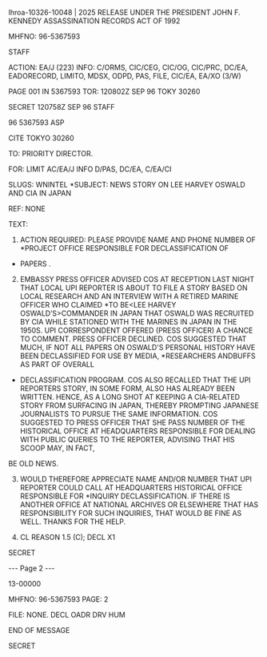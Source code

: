 Ihroa-10326-10048 | 2025 RELEASE UNDER THE PRESIDENT JOHN F. KENNEDY ASSASSINATION RECORDS ACT OF 1992

MHFNO: 96-5367593

STAFF

ACTION: EA/J (223) INFO: C/ORMS, CIC/CEG, CIC/OG, CIC/PRC, DC/EA,
EADORECORD, LIMITO, MDSX, ODPD, PAS, FILE, CIC/EA, EA/XO (3/W)

PAGE 001 IN 5367593
TOR: 120802Z SEP 96 TOKY 30260

SECRET 120758Z SEP 96 STAFF

96 5367593 ASP

CITE TOKYO 30260

TO: PRIORITY DIRECTOR.

FOR: LIMIT AC/EA/J INFO D/PAS, DC/EA, C/EA/CI

SLUGS: WNINTEL
*SUBJECT: NEWS STORY ON LEE HARVEY OSWALD AND CIA IN JAPAN

REF: NONE

TEXT:

1. ACTION REQUIRED: PLEASE PROVIDE NAME AND PHONE NUMBER OF
*PROJECT OFFICE RESPONSIBLE FOR DECLASSIFICATION OF<KENNEDY>
* <ASSASSINATION> PAPERS .

2. EMBASSY PRESS OFFICER ADVISED COS AT RECEPTION LAST NIGHT
THAT LOCAL UPI REPORTER IS ABOUT TO FILE A STORY BASED ON LOCAL
RESEARCH AND AN INTERVIEW WITH A RETIRED MARINE OFFICER WHO CLAIMED
*TO BE<LEE HARVEY OSWALD’S>COMMANDER IN JAPAN THAT OSWALD WAS
RECRUITED BY CIA WHILE STATIONED WITH THE MARINES IN JAPAN IN THE
1950S. UPI CORRESPONDENT OFFERED (PRESS OFFICER) A CHANCE TO COMMENT.
PRESS OFFICER DECLINED. COS SUGGESTED THAT MUCH, IF NOT ALL PAPERS
ON OSWALD'S PERSONAL HISTORY HAVE BEEN DECLASSIFIED FOR USE BY MEDIA,
*RESEARCHERS AND<ASSASSINATION>BUFFS AS PART OF OVERALL<KENNEDY>
* <ASSASSINATION>DECLASSIFICATION PROGRAM. COS ALSO RECALLED THAT THE
UPI REPORTERS STORY, IN SOME FORM, ALSO HAS ALREADY BEEN WRITTEN.
HENCE, AS A LONG SHOT AT KEEPING A CIA-RELATED STORY FROM SURFACING
IN JAPAN, THEREBY PROMPTING JAPANESE JOURNALISTS TO PURSUE THE SAME
INFORMATION. COS SUGGESTED TO PRESS OFFICER THAT SHE PASS NUMBER OF
THE HISTORICAL OFFICE AT HEADQUARTERS RESPONSIBLE FOR DEALING WITH
PUBLIC QUERIES TO THE REPORTER, ADVISING THAT HIS SCOOP MAY, IN FACT,

BE OLD NEWS.

3. WOULD THEREFORE APPRECIATE NAME AND/OR NUMBER THAT UPI
REPORTER COULD CALL AT HEADQUARTERS HISTORICAL OFFICE RESPONSIBLE FOR
*<JFK ASSASSINATION>INQUIRY DECLASSIFICATION. IF THERE IS ANOTHER
OFFICE AT NATIONAL ARCHIVES OR ELSEWHERE THAT HAS RESPONSIBILITY FOR
SUCH INQUIRIES, THAT WOULD BE FINE AS WELL. THANKS FOR THE HELP.

4. CL REASON 1.5 (C); DECL X1

SECRET

--- Page 2 ---

13-00000

MHFNO: 96-5367593 PAGE: 2

FILE: NONE. DECL OADR DRV HUM

END OF MESSAGE

SECRET
